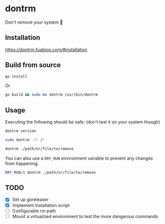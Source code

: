 # dontrm

Don't remove your system 🤡

## Installation

https://dontrm.fuabioo.com/#installation

## Build from source

```sh
go install
```

Or

```sh
go build && sudo mv dontrm /usr/bin/dontrm
```

## Usage

Executing the following should be safe:
(don't test it on your system though)

```sh
dontrm version
```

```sh
sudo dontrm -fr /*
```

```sh
dontrm ./path/or/file/to/remove
```

You can also use a `DRY_RUN` environment variable
to prevent any changes from happening.

```sh
DRY_RUN=1 dontrm ./path/or/file/to/remove
```

## TODO

- [x] Set up goreleaser
- [x] Implement installation script
- [ ] Configurable rm path
- [ ] Mount a virtualized environment to test the more dangerous commands
